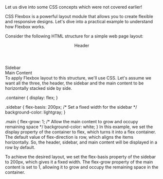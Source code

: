Let us dive into some CSS concepts which were not covered earlier!

CSS Flexbox is a powerful layout module that allows you to create flexible and responsive designs.
Let's dive into a practical example to understand how Flexbox works.

Consider the following HTML structure for a simple web page layout:

<div class="container">
  <header>Header</header>
  <div class="sidebar">Sidebar</div>
  <div class="main">Main Content</div>
</div>
To apply Flexbox layout to this structure, we'll use CSS. Let's assume we want all the three, the header, the sidebar and the main content to be horizontally stacked side by side.

.container {
  display: flex;
}

.sidebar {
  flex-basis: 200px; /* Set a fixed width for the sidebar */
  background-color: lightgray;
}

.main {
  flex-grow: 1; /* Allow the main content to grow and occupy remaining space */
  background-color: white;
}
In this example, we set the display property of the container to flex, which turns it into a flex container. The default value of flex-direction is row, which aligns the items horizontally. So, the header, sidebar, and main content will be displayed in a row by default.

To achieve the desired layout, we set the flex-basis property of the sidebar to 200px, which gives it a fixed width. The flex-grow property of the main content is set to 1, allowing it to grow and occupy the remaining space in the container.
